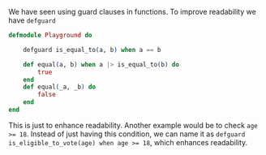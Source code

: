 We have seen using guard clauses in functions. To improve readability we have `defguard`
```elixir
defmodule Playground do

    defguard is_equal_to(a, b) when a == b

    def equal(a, b) when a |> is_equal_to(b) do
        true
    end
    def equal(_a, _b) do
        false
    end
end
```
This is just to enhance readability. Another example would be to check `age >= 18`. Instead of just having this condition, we can name it as `defguard is_eligible_to_vote(age) when age >= 18`, which enhances readability.